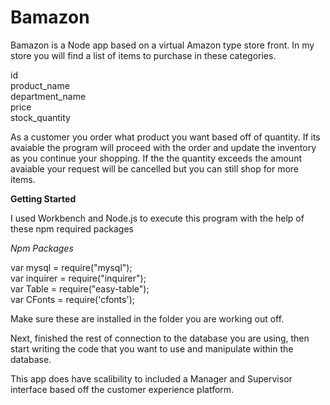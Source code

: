 # Bamazon

Bamazon is a Node app based on a virtual Amazon type store front. In my store you will find a list of items to
purchase in these categories.

id<br>
product_name<br>
department_name<br>
price<br> 
stock_quantity<br> 

As a customer you order what product you want based off of quantity. If its avaiable the program will proceed with the order
and update the inventory as you continue your shopping. If the the quantity exceeds the amount avaiable your request will be
cancelled but you can still shop for more items.


<strong>Getting Started</strong>

I used Workbench and Node.js to execute this program with the help of these npm required packages

*Npm Packages*

var mysql = require("mysql");<br>
var inquirer = require("inquirer");<br>
var Table = require("easy-table");<br>
var CFonts = require('cfonts');<br>

Make sure these are installed in the folder you are working out off.

Next, finished the rest of connection to the database you are using, then start writing the code 
that you want to use and manipulate within the database.


This app does have scalibility to included a Manager and Supervisor interface based off the customer experience platform.
